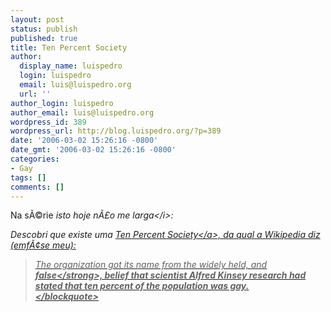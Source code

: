 ```yaml
---
layout: post
status: publish
published: true
title: Ten Percent Society
author:
  display_name: luispedro
  login: luispedro
  email: luis@luispedro.org
  url: ''
author_login: luispedro
author_email: luis@luispedro.org
wordpress_id: 389
wordpress_url: http://blog.luispedro.org/?p=389
date: '2006-03-02 15:26:16 -0800'
date_gmt: '2006-03-02 15:26:16 -0800'
categories:
- Gay
tags: []
comments: []
---
```

<p>Na s&Atilde;&copy;rie <i>isto hoje n&Atilde;&pound;o me larga<&#47;i>:</p>
<p>Descobri que existe uma <a href="http:&#47;&#47;tps.stdorg.wisc.edu&#47;TPS&#47;">Ten Percent Society<&#47;a>, da qual a Wikipedia diz (emf&Atilde;&cent;se meu):</p>
<blockquote><p>
The organization got its name from the widely held, and <strong>false<&#47;strong>, belief that scientist Alfred Kinsey research had stated that ten percent of the population was gay.<br />
<&#47;blockquote></p>
